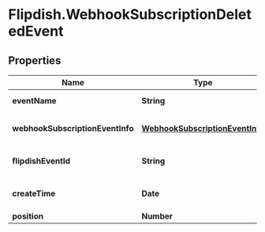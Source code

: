 # Flipdish.WebhookSubscriptionDeletedEvent

## Properties
Name | Type | Description | Notes
------------ | ------------- | ------------- | -------------
**eventName** | **String** | The event name | [optional] 
**webhookSubscriptionEventInfo** | [**WebhookSubscriptionEventInfo**](WebhookSubscriptionEventInfo.md) | Webhook subscription details | [optional] 
**flipdishEventId** | **String** | The identitfier of the event | [optional] 
**createTime** | **Date** | The time of creation of the event | [optional] 
**position** | **Number** | Position | [optional] 


